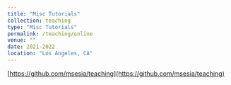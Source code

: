 ```yaml
---
title: "Misc Tutorials"
collection: teaching
type: "Misc Tutorials"
permalink: /teaching/online
venue: ""
date: 2021-2022
location: "Los Angeles, CA"
---
```


[https://github.com/msesia/teaching](https://github.com/msesia/teaching)
